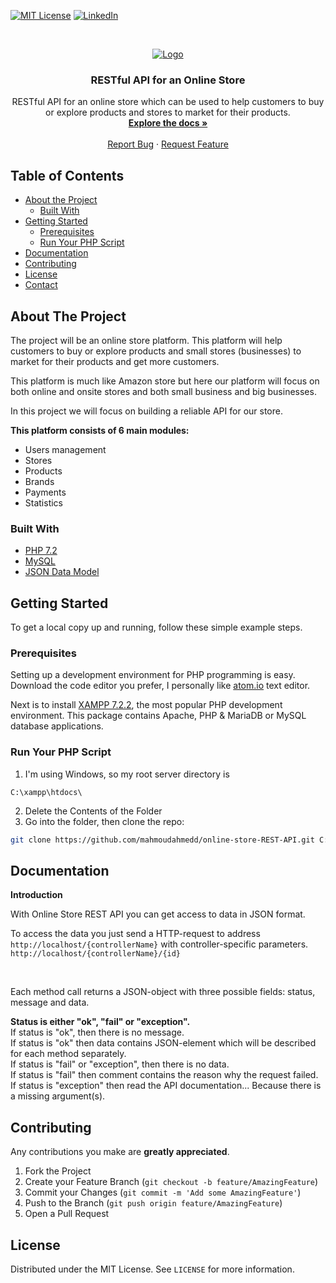 [![MIT License][license-shield]][license-url]
[![LinkedIn][linkedin-shield]][linkedin-url]



<!-- PROJECT LOGO -->
<br/>
<p align="center">
  <a href="https://github.com/othneildrew/Best-README-Template">
    <img src="https://miro.medium.com/max/1400/1*sPLooWMag11pjZnzYXIQCA.png" alt="Logo" >
  </a>

  <h3 align="center">RESTful API for an Online Store</h3>

  <p align="center">
  RESTful API for an online store which can be used to help customers to buy or explore products and stores to market for their products.
    <br />
    <a href="https://github.com/mahmoudahmedd/store-online-API"><strong>Explore the docs »</strong></a>
    <br />
    <br />
    <a href="https://github.com/mahmoudahmedd/store-online-API/issues">Report Bug</a>
    ·
    <a href="https://github.com/mahmoudahmedd/store-online-API/issues">Request Feature</a>
  </p>
</p>



<!-- TABLE OF CONTENTS -->
## Table of Contents

* [About the Project](#about-the-project)
  * [Built With](#built-with)
* [Getting Started](#getting-started)
  * [Prerequisites](#prerequisites)
  * [Run Your PHP Script](#Run-Your-PHP-Script)
* [Documentation](#documentation)
* [Contributing](#contributing)
* [License](#license)
* [Contact](#contact)



<!-- ABOUT THE PROJECT -->
## About The Project


The project will be an online store platform. This platform will help customers to buy or explore products and small stores (businesses) to market for their products and get more customers. 

This platform is much like Amazon store but here our platform will focus on both online and onsite stores and both small business and big businesses.

In this project we will focus on building a reliable API for our store. 

<b>This platform consists of 6 main modules:</b>
* Users management
* Stores
* Products
* Brands
* Payments
* Statistics


### Built With
* [PHP 7.2](https://www.php.net/releases/7_2_0.php)
* [MySQL](https://www.mysql.com/)
* [JSON Data Model](https://www.json.org/json-en.html)




<!-- GETTING STARTED -->
## Getting Started

To get a local copy up and running, follow these simple example steps.

### Prerequisites

Setting up a development environment for PHP programming is easy. Download the code editor you prefer, I personally like <a href="https://atom.io/" target="_blank" rel="noopener">atom.io</a> text editor.

Next is to install <a href="https://www.apachefriends.org/download.html" target="_blank" rel="noopener">XAMPP 7.2.2</a>, the most popular PHP development environment. This package contains Apache, PHP & MariaDB or MySQL database applications.

### Run Your PHP Script

1. I'm using Windows, so my root server directory is
```
C:\xampp\htdocs\
```
2. Delete the Contents of the Folder
3. Go into the folder, then clone the repo:
```sh
git clone https://github.com/mahmoudahmedd/online-store-REST-API.git C:\xampp\htdocs\
```



<!-- Documentation -->
## Documentation

<b>Introduction</b>

With Online Store REST API you can get access to data in JSON format.

To access the data you just send a HTTP-request to address ```http://localhost/{controllerName}``` with controller-specific parameters. ```http://localhost/{controllerName}/{id}```

<br>

Each method call returns a JSON-object with three possible fields: status, message and data.

<b>Status is either "ok", "fail" or "exception".</b>
<br>
If status is "ok", then there is no message.
<br>
If status is "ok" then data contains JSON-element which will be described for each method separately. 
<br>
If status is "fail" or "exception", then there is no data.
<br>
If status is "fail" then comment contains the reason why the request failed. 
<br>
If status is "exception" then read the API documentation... Because there is a missing argument(s). 




<!-- CONTRIBUTING -->
## Contributing

Any contributions you make are **greatly appreciated**.

1. Fork the Project
2. Create your Feature Branch (`git checkout -b feature/AmazingFeature`)
3. Commit your Changes (`git commit -m 'Add some AmazingFeature'`)
4. Push to the Branch (`git push origin feature/AmazingFeature`)
5. Open a Pull Request



<!-- LICENSE -->
## License

Distributed under the MIT License. See `LICENSE` for more information.






<!-- MARKDOWN LINKS & IMAGES -->
[license-shield]: https://img.shields.io/github/license/othneildrew/Best-README-Template.svg?style=flat-square
[license-url]: https://github.com/mahmoudahmedd/online-store-REST-API/blob/master/LICENSE.txt
[linkedin-shield]: https://img.shields.io/badge/-LinkedIn-black.svg?style=flat-square&logo=linkedin&colorB=555
[linkedin-url]: https://www.linkedin.com/in/mahmoudaahmedd/
